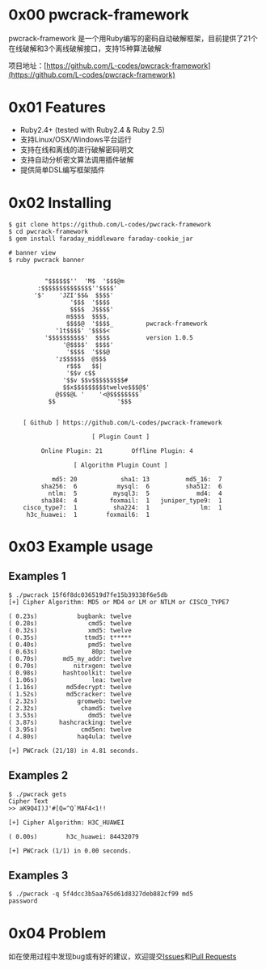 # 0x00 pwcrack-framework
pwcrack-framework 是一个用Ruby编写的密码自动破解框架，目前提供了21个在线破解和3个离线破解接口，支持15种算法破解

项目地址：[https://github.com/L-codes/pwcrack-framework](https://github.com/L-codes/pwcrack-framework)

# 0x01 Features
- Ruby2.4+ (tested with Ruby2.4 & Ruby 2.5)
- 支持Linux/OSX/Windows平台运行
- 支持在线和离线的进行破解密码明文
- 支持自动分析密文算法调用插件破解
- 提供简单DSL编写框架插件

# 0x02 Installing
```
$ git clone https://github.com/L-codes/pwcrack-framework
$ cd pwcrack-framework
$ gem install faraday_middleware faraday-cookie_jar

# banner view
$ ruby pwcrack banner


          "$$$$$$''  'M$  '$$$@m
        :$$$$$$$$$$$$$$''$$$$'
       '$'    'JZI'$$&  $$$$'
                 '$$$  '$$$$
                 $$$$  J$$$$'
                m$$$$  $$$$,
                $$$$@  '$$$$_         pwcrack-framework
             '1t$$$$' '$$$$<
          '$$$$$$$$$$'  $$$$          version 1.0.5
               '@$$$$'  $$$$'
                '$$$$  '$$$@
             'z$$$$$$  @$$$
                r$$$   $$|
                '$$v c$$
               '$$v $$v$$$$$$$$$#
               $$x$$$$$$$$$twelve$$$@$'
             @$$$@L '    '<@$$$$$$$$`
           $$                 '$$$


    [ Github ] https://github.com/L-codes/pwcrack-framework

                       [ Plugin Count ]

         Online Plugin: 21        Offline Plugin: 4

                  [ Algorithm Plugin Count ]

            md5: 20            sha1: 13          md5_16:  7
         sha256:  6           mysql:  6          sha512:  6
           ntlm:  5          mysql3:  5             md4:  4
         sha384:  4         foxmail:  1   juniper_type9:  1
    cisco_type7:  1          sha224:  1              lm:  1
     h3c_huawei:  1        foxmail6:  1

```

# 0x03 Example usage

## Examples 1
```
$ ./pwcrack 15f6f8dc036519d7fe15b39338f6e5db
[+] Cipher Algorithm: MD5 or MD4 or LM or NTLM or CISCO_TYPE7

( 0.23s)           bugbank: twelve
( 0.28s)              cmd5: twelve
( 0.32s)              xmd5: twelve
( 0.35s)             ttmd5: t*****
( 0.40s)              pmd5: twelve
( 0.63s)               80p: twelve
( 0.70s)       md5_my_addr: twelve
( 0.70s)          nitrxgen: twelve
( 0.98s)       hashtoolkit: twelve
( 1.06s)               lea: twelve
( 1.16s)        md5decrypt: twelve
( 1.52s)        md5cracker: twelve
( 2.32s)           gromweb: twelve
( 2.32s)            chamd5: twelve
( 3.53s)              dmd5: twelve
( 3.87s)      hashcracking: twelve
( 3.95s)            cmd5en: twelve
( 4.80s)           haq4ula: twelve

[+] PWCrack (21/18) in 4.81 seconds.
```
## Examples 2
```
$ ./pwcrack gets
Cipher Text
>> aK9Q4I)J'#[Q=^Q`MAF4<1!!

[+] Cipher Algorithm: H3C_HUAWEI

( 0.00s)        h3c_huawei: 84432079

[+] PWCrack (1/1) in 0.00 seconds.
```
## Examples 3
```
$ ./pwcrack -q 5f4dcc3b5aa765d61d8327deb882cf99 md5
password
```

# 0x04 Problem
如在使用过程中发现bug或有好的建议，欢迎提交[Issues](https://github.com/L-codes/pwcrack-framework/issues)和[Pull Requests](https://github.com/L-codes/pwcrack-framework/pulls)
